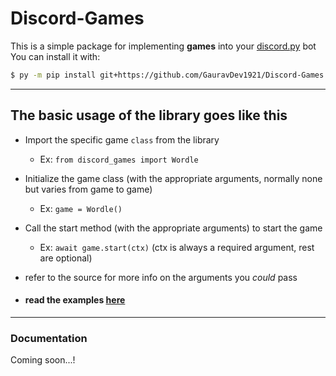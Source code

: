 # Discord-Games

This is a simple package for implementing **games** into your [discord.py](https://github.com/Rapptz/discord.py) bot<br/>
You can install it with:
```bash
$ py -m pip install git+https://github.com/GauravDev1921/Discord-Games
```
---
## The basic usage of the library goes like this
- Import the specific game `class` from the library
    - Ex: `from discord_games import Wordle`
- Initialize the game class (with the appropriate arguments, normally none but varies from game to game)
    - Ex: `game = Wordle()`
- Call the start method (with the appropriate arguments) to start the game
    - Ex: `await game.start(ctx)` (ctx is always a required argument, rest are optional)<br/>
- refer to the source for more info on the arguments you *could* pass

- #### read the examples [here](https://github.com/GauravDev1921/Discord-Games)<br/>
---
### Documentation
Coming soon...!